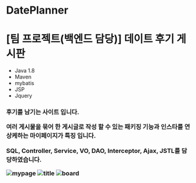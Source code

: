 # DatePlanner
<h1>[팀 프로젝트(백엔드 담당)] 데이트 후기 게시판</h1>

- Java 1.8
- Maven
- mybatis
- JSP
- Jquery


<h3>후기를 남기는 사이트 입니다.
<p>여러 게시물을 묶어 한 게시글로 작성 할 수 있는 패키징 기능과
인스타를 연상케하는 마이페이지가 특징 입니다.</p>

SQL, Controller, Service, VO, DAO, Interceptor, Ajax, JSTL를 담당하였습니다.


<img src="https://user-images.githubusercontent.com/34783191/111851076-55d24080-8955-11eb-94ce-6287c84ff640.png" alt="mypage"/>

<img src="https://user-images.githubusercontent.com/34783191/111851122-7d290d80-8955-11eb-9d47-18fe4ec6de2c.png" alt="title"/>
<img src="https://user-images.githubusercontent.com/34783191/111851246-da24c380-8955-11eb-8dd2-1e2d78cb95cb.png" alt="board"/>
